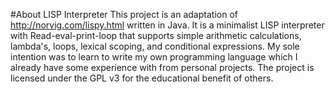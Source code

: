 #About LISP Interpreter
This project is an adaptation of http://norvig.com/lispy.html written in Java. It is a minimalist LISP interpreter with Read-eval-print-loop that supports simple arithmetic calculations, lambda's, loops, lexical scoping, and conditional expressions. My sole intention was to learn to write my own programming language which I already have some experience with from personal projects. The project is licensed under the GPL v3 for the educational benefit of others.
